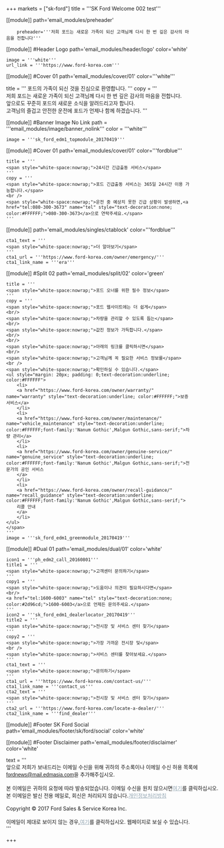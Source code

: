 
+++
markets = ["sk-ford"]
title = '''SK Ford Welcome 002 test'''

[[module]]
path='email_modules/preheader'


		preheader='''저희 포드는 새로운 가족이 되신 고객님께 다시 한 번 깊은 감사의 마음을 전합니다'''

[[module]] #Header Logo
path='email_modules/header/logo'
color='white'

	image = '''white'''
	url_link = '''https://www.ford-korea.com'''

[[module]] #Cover 01
path='email_modules/cover/01'
color='''white'''
 
 title = '''
 <span style="white-space:nowrap;">포드의 가족이 되신 것을 진심으로 환영합니다.</span>
 '''
	copy = '''
    <span style="white-space:nowrap;">저희 포드는 새로운 가족이 되신 고객님께 다시 한 번 깊은 감사의 마음을 전합니다.</span>
    <br />
    <span style="white-space:nowrap;">앞으로도 꾸준히 포드의 새로운 소식을 알려드리고자 합니다.</span>
    <br />
    <span style="white-space:nowrap;">고객님의 즐겁고 안전한 운전에 포드가 언제나 함께 하겠습니다.</span>
    '''

[[module]] #Banner Image No Link
path = '''email_modules/image/banner_nolink'''
color = '''white'''

	image = '''sk_ford_edm1_topmodule_20170419'''

[[module]] #Cover 01
path='email_modules/cover/01'
color='''fordblue'''
 
	title = '''
    <span style="white-space:nowrap;">24시간 긴급출동 서비스</span>
    '''
	copy = '''
    <span style="white-space:nowrap;">포드 긴급출동 서비스는 365일 24시간 이용 가능합니다.</span>
    <br />
    <span style="white-space:nowrap;">운전 중 예상치 못한 긴급 상황이 발생하면,<a href="tel:080-300-3673" name="tel" style="text-decoration:none; color:#FFFFFF;">080-300-3673</a>으로 연락주세요.</span>
    '''

[[module]]
path='email_modules/singles/ctablock'
color='''fordblue'''

	cta1_text = '''
    <span style="white-space:nowrap;">더 알아보기</span>
    '''
	cta1_url = '''https://www.ford-korea.com/owner/emergency/'''
	cta1_link_name = '''era'''

[[module]] #Split 02
path='email_modules/split/02'
color='green'

	title = '''
    <span style="white-space:nowrap;">포드 오너를 위한 필수 정보</span>
    '''
	copy = '''
    <span style="white-space:nowrap;">포드 웹사이트에는 더 쉽게</span>
    <br/>
    <span style="white-space:nowrap;">차량을 관리할 수 있도록 돕는</span>
    <br/>
    <span style="white-space:nowrap;">값진 정보가 가득합니다.</span>
    <br/>
    <br/>
    <span style="white-space:nowrap;">아래의 링크를 클릭하시면</span>
    <br/>
    <span style="white-space:nowrap;">고객님께 꼭 필요한 서비스 정보를</span>
    <br />
    <span style="white-space:nowrap;">확인하실 수 있습니다.</span>
	<ul style="margin: 20px; padding: 0;text-decoration:underline; color:#FFFFFF">
		<li>
        <a href="https://www.ford-korea.com/owner/warranty/" name="warranty" style="text-decoration:underline; color:#FFFFFF;">보증 서비스</a>
        </li>
		<li>
        <a href="https://www.ford-korea.com/owner/maintenance/" name="vehicle_maintenance" style="text-decoration:underline; color:#FFFFFF;font-family:'Nanum Gothic',Malgun Gothic,sans-serif;">차량 관리</a>
        </li>
		<li>
        <a href="https://www.ford-korea.com/owner/genuine-service/" name="genuine_service" style="text-decoration:underline; color:#FFFFFF;font-family:'Nanum Gothic',Malgun Gothic,sans-serif;">전문가의 공인 서비스
        </a>
        </li>
		<li>
        <a href="https://www.ford-korea.com/owner/recall-guidance/" name="recall_guidance" style="text-decoration:underline; color:#FFFFFF;font-family:'Nanum Gothic',Malgun Gothic,sans-serif;">
        리콜 안내
        </a>
        </li>
	</ul>
    </span>
    '''
	image = '''sk_ford_edm1_greenmodule_20170419'''

[[module]] #Dual 01
path='email_modules/dual/01'
color='white'

	icon1 = '''ph_edm2_call_20160801'''
	title1 = '''
    <span style="white-space:nowrap;">고객센터 문의하기</span>
    '''
	copy1 = '''
    <span style="white-space:nowrap;">도움이나 의견이 필요하시다면</span>
    <br/>
    <a href="tel:1600-6003" name="tel" style="text-decoration:none; color:#2d96cd;">1600-6003</a>으로 언제든 문의주세요.</span>
    '''
	icon2 = '''sk_ford_edm1_dealerlocator_20170419'''
	title2 = '''
    <span style="white-space:nowrap;">전시장 및 서비스 센터 찾기</span>
    '''
	copy2 = '''
    <span style="white-space:nowrap;">가장 가까운 전시장 및</span>
    <br />
    <span style="white-space:nowrap;">서비스 센터를 찾아보세요.</span>
    '''
	cta1_text = '''
    <span style="white-space:nowrap;">문의하기</span>
    '''
	cta1_url = '''https://www.ford-korea.com/contact-us/'''
	cta1_link_name = '''contact_us'''
	cta2_text = '''
    <span style="white-space:nowrap;">전시장 및 서비스 센터 찾기</span>
    '''
	cta2_url = '''https://www.ford-korea.com/locate-a-dealer/'''
	cta2_link_name = '''find_dealer'''

[[module]] #Footer SK Ford Social
path='email_modules/footer/sk/ford/social'
color='white'

[[module]] #Footer Disclaimer
path='email_modules/footer/disclaimer'
color='white'

text = '''
<span style="white-space:nowrap;">앞으로 저희가 보내드리는 이메일 수신을 위해 귀하의 주소록이나 이메일 수신 허용 목록에</span>
<br/>
<span style="font-family:'Nanum Gothic',Malgun Gothic,sans-serif; text-decoration:underline; color:#ffffff;">fordnews@mail.edmasia.com</span>을 추가해주십시오.</span>
<br/>
<br/>
<span style="white-space:nowrap;">본 이메일은 귀하의 요청에 따라 발송되었습니다. 이메일 수신을 원치 않으시면<a href="<%unsubscribe_link_text%>" style="color:#91a4b1; text-decoration:underline">여기</a>를 클릭하십시오.</span> 
<br />
<span style="white-space:nowrap;">본 이메일은 발신 전용 메일로, 회신은 처리되지 않습니다.<a href="https://www.ford-korea.com/privacy/" name="privacy" style="text-decoration:underline; color:#91a4b1;">개인정보처리방침</a></span> 
<br/>
<br/>
<span style="white-space:nowrap;">Copyright © 2017 Ford Sales & Service Korea Inc.</span>
<br />
<br />
<span style="white-space:nowrap;">이메일이 제대로 보이지 않는 경우,<span class="mobile-display-block"></span><a href="<%syslink_message_read url='/public/read_message.jsp'%>" style="color:#91a4b1; text-decoration:underline">여기</a>를 클릭하십시오. 웹페이지로 보실 수 있습니다.</span>
'''

+++
